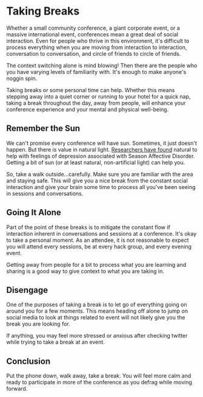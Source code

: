 # Taking Breaks

Whether a small community conference, a giant corporate event, or a massive international event, conferences mean a great deal of social interaction. Even for people who thrive in this environment, it's difficult to process everything when you are moving from interaction to interaction, conversation to conversation, and circle of friends to circle of friends.

The context switching alone is mind blowing! Then there are the people who you have varying levels of familiarity with. It's enough to make anyone's noggin spin.

Taking breaks or some personal time can help. Whether this means stepping away into a quiet corner or running to your hotel for a quick nap, taking a break throughout the day, away from people, will enhance your conference experience and your mental and physical well-being.

## Remember the Sun

We can't promise every conference will have sun. Sometimes, it just doesn't happen. But there is value in natural light. [Researchers have found](https://www.ncbi.nlm.nih.gov/pubmed/8731073) natural to help with feelings of depression associated with Season Affective Disorder. Getting a bit of sun (or at least natural, non-artificial light) can help you.

So, take a walk outside...carefully. Make sure you are familiar with the area and staying safe. This will give you a nice break from the constant social interaction and give your brain some time to process all you've been seeing in sessions and conversations.

## Going It Alone

Part of the point of these breaks is to mitigate the constant flow if interaction inherent in conversations and sessions at a conference. It's okay to take a personal moment. As an attendee, it is not reasonable to expect you will attend every sessions, be at every hack group, and every evening event.

Getting away from people for a bit to process what you are learning and sharing is a good way to give context to what you are taking in.

## Disengage

One of the purposes of taking a break is to let go of everything going on around you for a few moments. This means heading off alone to jump on social media to look at things related to event will not likely give you the break you are looking for.

If anything, you may feel more stressed or anxious after checking twitter while trying to take a break at an event.

## Conclusion

Put the phone down, walk away, take a break. You will feel more calm and ready to participate in more of the conference as you defrag while moving forward.
